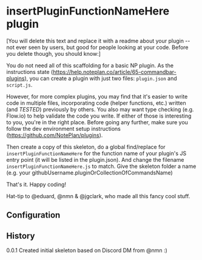 # insertPluginFunctionNameHere plugin

[You will delete this text and replace it with a readme about your plugin -- not ever seen by users, but good for people looking at your code. Before you delete though, you should know:]

You do not need all of this scaffolding for a basic NP plugin. As the instructions state (https://help.noteplan.co/article/65-commandbar-plugins), you can create a plugin with just two files: `plugin.json` and `script.js`. 

However, for more complex plugins, you may find that it's easier to write code in multiple files, incorporating code (helper functions, etc.) written (and *TESTED*) previously by others. You also may want type checking (e.g. Flow.io) to help validate the code you write. If either of those is interesting to you, you're in the right place. Before going any further, make sure you follow the dev environment setup instructions (https://github.com/NotePlan/plugins). 

Then create a copy of this skeleton, do a global find/replace for `insertPluginFunctionNameHere` for the function name of your plugin's JS entry point (it will be listed in the plugin.json). And change the filename `insertPluginFunctionNameHere.js` to match. Give the skeleton folder a name (e.g. your githubUsername.pluginOrCollectionOfCommandsName)

That's it. Happy coding! 

Hat-tip to @eduard, @nmn & @jgclark, who made all this fancy cool stuff.

## Configuration

## History

0.0.1 Created initial skeleton based on Discord DM from @nmn :)